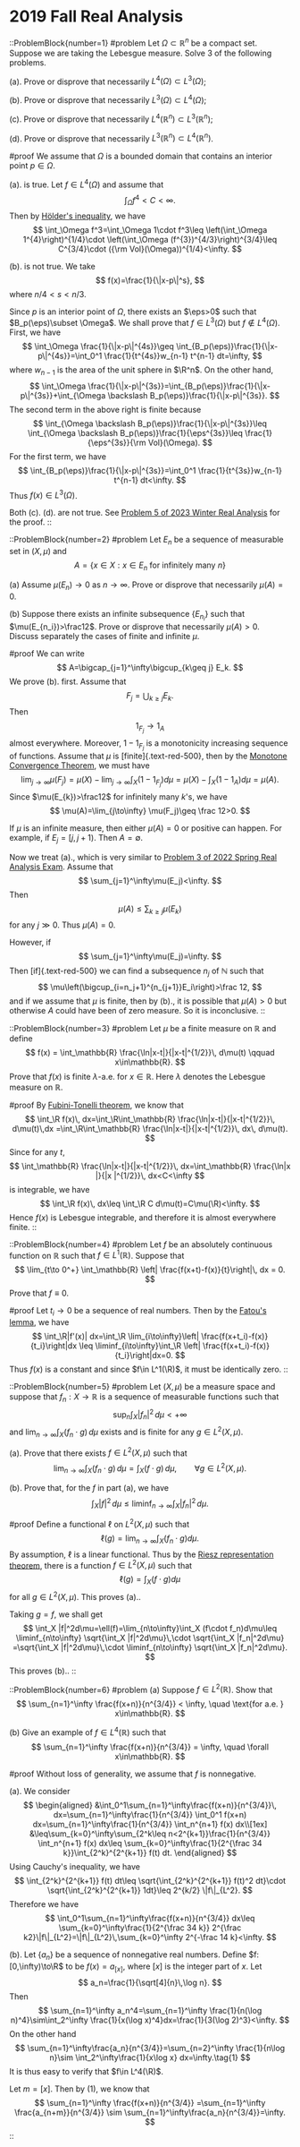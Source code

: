 # 2019 Fall Real Analysis

::ProblemBlock{number=1}
#problem
Let $\Omega\subset \mathbb{R}^n$ be a compact set. Suppose we are taking the Lebesgue measure. Solve 3 of the following problems.

(a). Prove or disprove that necessarily $L^4(\Omega)\subset L^3(\Omega)$;

(b). Prove or disprove that necessarily $L^3(\Omega)\subset L^4(\Omega)$;

(c). Prove or disprove that necessarily $L^4(\mathbb{R}^n)\subset L^3(\mathbb{R}^n)$;

(d). Prove or disprove that necessarily $L^3(\mathbb{R}^n)\subset L^4(\mathbb{R}^n)$.

#proof
We assume that $\Omega$ is a bounded domain that contains an interior point $p\in\Omega$.

(a). is true. Let $f\in L^4(\Omega)$ and assume that 
$$
\int_\Omega f^4<C<\infty.
$$
Then by [Hölder's inequality](https://en.wikipedia.org/wiki/Hölder%27s_inequality), we have
$$
\int_\Omega f^3=\int_\Omega 1\cdot f^3\leq \left(\int_\Omega 1^{4}\right)^{1/4}\cdot
\left(\int_\Omega (f^{3})^{4/3}\right)^{3/4}\leq C^{3/4}\cdot ({\rm Vol}(\Omega))^{1/4}<\infty.
$$

(b). is not true. We take 
$$
f(x)=\frac{1}{\|x-p\|^s},
$$
where $n/4<s<n/3$.

Since $p$ is an interior point of $\Omega$, there exists an $\eps>0$ such that $B_p(\eps)\subset \Omega$. 
We shall prove that $f\in L^3(\Omega)$ but $f\not\in L^4(\Omega)$. First, we have
$$
\int_\Omega \frac{1}{\|x-p\|^{4s}}\geq \int_{B_p(\eps)}\frac{1}{\|x-p\|^{4s}}=\int_0^1
\frac{1}{t^{4s}}w_{n-1} t^{n-1} dt=\infty,
$$
where $w_{n-1}$ is the area of the unit sphere in $\R^n$. On the other hand, 
$$
\int_\Omega \frac{1}{\|x-p\|^{3s}}=\int_{B_p(\eps)}\frac{1}{\|x-p\|^{3s}}+\int_{\Omega \backslash B_p(\eps)}\frac{1}{\|x-p\|^{3s}}.
$$
The second term in the above right is finite  because 
$$
\int_{\Omega \backslash B_p(\eps)}\frac{1}{\|x-p\|^{3s}}\leq \int_{\Omega \backslash B_p(\eps)}\frac{1}{\eps^{3s}}\leq \frac{1}{\eps^{3s}}{\rm Vol}(\Omega).
$$
For the first term, we have
$$
\int_{B_p(\eps)}\frac{1}{\|x-p\|^{3s}}=\int_0^1
\frac{1}{t^{3s}}w_{n-1} t^{n-1} dt<\infty.
$$
Thus $f(x)\in L^3(\Omega)$.

Both (c). (d). are not true. See [Problem 5 of 2023 Winter Real Analysis](/posts/real-analysis/2023-winter/) for the proof. 
::

::ProblemBlock{number=2}
#problem
Let $E_n$ be a sequence of measurable set in $(X,\mu)$ and
$$
A = \{ x\in X : x\in E_n \text{ for infinitely many } n \}
$$

(a) Assume $\mu(E_n)\to 0$ as $n\to\infty$. Prove or disprove that necessarily $\mu(A)=0$.

(b) Suppose there exists an infinite subsequence $\{E_{n_i}\}$ such that $\mu(E_{n_i})>\frac12$. Prove or disprove that necessarily $\mu(A)>0$. Discuss separately the cases of finite and infinite $\mu$.

#proof
We can write
$$
A=\bigcap_{j=1}^\infty\bigcup_{k\geq j} E_k.
$$
We prove (b). first. Assume that 
$$
F_j=\bigcup_{k\geq j} E_k.
$$
Then 
$$
1_{F_j}\to 1_A
$$
almost everywhere. Moreover, $1-1_{F_j}$ is a monotonicity increasing sequence of functions. Assume that $\mu$ is [finite]{.text-red-500}, then by the [Monotone Convergence Theorem](https://www.math3ma.com/blog/monotone-convergence-theorem), we must have 
$$
\lim_{j\to\infty} \mu(F_j)=\mu(X)-\lim_{j\to\infty} \int_X (1-1_{F_j})d\mu=\mu(X)-\int_X(1- 1_A)d\mu=\mu(A). 
$$
Since $\mu(E_{k})>\frac12$ for infinitely many $k$'s, we have 
$$
\mu(A)=\lim_{j\to\infty} \mu(F_j)\geq \frac 12>0.
$$

If $\mu$ is an infinite measure, then either $\mu(A)=0$ or positive can happen. For example, if $E_j=[j,j+1)$. Then $A=\emptyset$.

Now we treat (a)., which is very similar to [Problem 3 of 2022 Spring Real Analysis Exam](/posts/real-analysis/2022-spring/). Assume that
$$
\sum_{j=1}^\infty\mu(E_j)<\infty.
$$
Then 
$$
\mu(A)\leq \sum_{k\geq j}\mu(E_k)
$$
for any $j\gg 0$. Thus $\mu(A)=0$.

However, if 
$$
\sum_{j=1}^\infty\mu(E_j)=\infty.
$$
Then [if]{.text-red-500} we  can find a subsequence $n_j$ of $\mathbb N$ such that 
$$
\mu\left(\bigcup_{i=n_j+1}^{n_{j+1}}E_i\right)>\frac 12,
$$
and if we assume that $\mu$ is finite, then by (b)., it is possible that $\mu(A)>0$ but otherwise $A$ could have been of zero measure. So it is inconclusive. 
::

::ProblemBlock{number=3}
#problem
Let $\mu$ be a finite measure on $\mathbb{R}$ and define
$$
f(x) = \int_\mathbb{R} \frac{\ln|x-t|}{|x-t|^{1/2}}\, d\mu(t) \qquad x\in\mathbb{R}.
$$
Prove that $f(x)$ is finite $\lambda$-a.e. for $x\in\mathbb{R}$. Here $\lambda$ denotes the Lebesgue measure on $\mathbb{R}$.

#proof
By [Fubini-Tonelli theorem](https://en.wikipedia.org/wiki/Fubini%27s_theorem#Tonelli's_theorem), we know that 
$$
\int_\R f(x)\, dx=\int_\R\int_\mathbb{R} \frac{\ln|x-t|}{|x-t|^{1/2}}\, d\mu(t)\,dx
=\int_\R\int_\mathbb{R} \frac{\ln|x-t|}{|x-t|^{1/2}}\, dx\, d\mu(t).
$$
Since for any $t$,
$$
\int_\mathbb{R} \frac{\ln|x-t|}{|x-t|^{1/2}}\, dx=\int_\mathbb{R} \frac{\ln|x |}{|x |^{1/2}}\, dx<C<\infty
$$
is integrable, we have 
$$
\int_\R f(x)\, dx\leq \int_\R C d\mu(t)=C\mu(\R)<\infty.
$$
Hence $f(x)$ is Lebesgue integrable, and therefore it is almost everywhere finite. 
::

::ProblemBlock{number=4}
#problem
Let $f$ be an absolutely continuous function on $\mathbb{R}$ such that $f\in L^1(\mathbb{R})$. Suppose that
$$
\lim_{t\to 0^+} \int_\mathbb{R} \left| \frac{f(x+t)-f(x)}{t}\right|\, dx = 0.
$$
Prove that $f\equiv 0$.

#proof
Let $t_i\to 0$ be a sequence of real numbers. Then by the [Fatou's lemma](https://en.wikipedia.org/wiki/Fatou%27s_lemma), we have 
$$
\int_\R|f'(x)| dx=\int_\R \lim_{i\to\infty}\left| \frac{f(x+t_i)-f(x)}{t_i}\right|dx
\leq \liminf_{i\to\infty}\int_\R \left| \frac{f(x+t_i)-f(x)}{t_i}\right|dx=0.
$$
Thus $f(x)$ is a constant and since $f\in L^1(\R)$, it must be identically zero.
::

::ProblemBlock{number=5}
#problem
Let $(X,\mu)$ be a measure space and suppose that $f_n:X\to \mathbb{R}$ is a sequence of measurable functions such that 
$$
\sup_n \int_X |f_n|^2\, d\mu < +\infty
$$
and $\lim_{n\to\infty} \int_X (f_n\cdot g)\, d\mu$ exists and is finite for any $g\in L^2(X,\mu)$.

(a). Prove that there exists $f\in L^2(X,\mu)$ such that
$$
\lim_{n\to\infty} \int_X (f_n\cdot g)\, d\mu = \int_X (f\cdot g)\, d\mu, \qquad \forall g\in L^2(X,\mu).
$$

(b). Prove that, for the $f$ in part (a), we have
$$
\int_X |f|^2\, d\mu \leq \liminf_{n\to\infty} \int_X  |f_n|^2\, d\mu.
$$

#proof
Define a functional $\ell$ on $L^2(X,\mu)$ such that 
$$
\ell(g)=\lim_{n\to\infty}\int_X(f_n\cdot g)d\mu.
$$
By assumption, $\ell$ is a linear functional. Thus by the [Riesz representation theorem](https://en.wikipedia.org/wiki/Riesz_representation_theorem), there is a function $f\in L^2(X,\mu)$ such that 
$$
\ell(g)= \int_X(f\cdot g)d\mu
$$
for all $g\in L^2(X,\mu)$. This proves (a)..

Taking $g=f$, we shall get 
$$
\int_X |f|^2d\mu=\ell(f)=\lim_{n\to\infty}\int_X (f\cdot f_n)d\mu\leq \liminf_{n\to\infty}
\sqrt{\int_X |f|^2d\mu}\,\cdot \sqrt{\int_X |f_n|^2d\mu}
=\sqrt{\int_X |f|^2d\mu}\,\cdot \liminf_{n\to\infty}
\sqrt{\int_X |f_n|^2d\mu}.
$$
This proves (b)..
::

::ProblemBlock{number=6}
#problem
(a) Suppose $f\in L^2(\mathbb{R})$. Show that
$$
\sum_{n=1}^\infty \frac{f(x+n)}{n^{3/4}} < \infty, \quad \text{for a.e. } x\in\mathbb{R}.
$$

(b) Give an example of $f\in L^4(\mathbb{R})$ such that
$$
\sum_{n=1}^\infty \frac{f(x+n)}{n^{3/4}} = \infty, \quad \forall x\in\mathbb{R}.
$$

#proof
Without loss of generality, we assume that $f$ is nonnegative. 

(a). We consider 
$$
\begin{aligned}
&\int_0^1\sum_{n=1}^\infty\frac{f(x+n)}{n^{3/4}}\, dx=\sum_{n=1}^\infty\frac{1}{n^{3/4}}
\int_0^1 f(x+n) dx=\sum_{n=1}^\infty\frac{1}{n^{3/4}}
\int_n^{n+1} f(x) dx\\[1ex]
&\leq\sum_{k=0}^\infty\sum_{2^k\leq n<2^{k+1}}\frac{1}{n^{3/4}}
\int_n^{n+1} f(x) dx\leq \sum_{k=0}^\infty\frac{1}{2^{\frac 34 k}}\int_{2^k}^{2^{k+1}} f(t) dt.
\end{aligned}
$$
Using Cauchy's inequality, we have 
$$
\int_{2^k}^{2^{k+1}} f(t) dt\leq \sqrt{\int_{2^k}^{2^{k+1}} f(t)^2 dt}\cdot
\sqrt{\int_{2^k}^{2^{k+1}} 1dt}\leq 2^{k/2} \|f\|_{L^2}.
$$
Therefore we have 
$$
\int_0^1\sum_{n=1}^\infty\frac{f(x+n)}{n^{3/4}} dx\leq \sum_{k=0}^\infty\frac{1}{2^{\frac 34 k}} 2^{\frac k2}\|f\|_{L^2}=\|f\|_{L^2}\,\sum_{k=0}^\infty 2^{-\frac 14 k}<\infty.
$$

(b). Let $\{a_n\}$ be a sequence of nonnegative real numbers. Define $f: [0,\infty)\to\R$ to be $f(x)=a_{[x]}$, where $[x]$
is the integer part of $x$. Let
$$
a_n=\frac{1}{\sqrt[4]{n}\,\log n}.
$$
Then
$$
\sum_{n=1}^\infty a_n^4=\sum_{n=1}^\infty \frac{1}{n(\log n)^4}\sim\int_2^\infty \frac{1}{x(\log x)^4}dx=\frac{1}{3(\log 2)^3}<\infty.
$$
On the other hand
$$
\sum_{n=1}^\infty\frac{a_n}{n^{3/4}}=\sum_{n=2}^\infty \frac{1}{n\log n}\sim \int_2^\infty\frac{1}{x\log x} dx=\infty.\tag{1}
$$
It is thus easy to verify that $f\in L^4(\R)$. 

Let $m=[x]$. Then by (1), we know that 
$$
\sum_{n=1}^\infty \frac{f(x+n)}{n^{3/4}} =\sum_{n=1}^\infty \frac{a_{n+m}}{n^{3/4}} \sim
\sum_{n=1}^\infty\frac{a_n}{n^{3/4}}=\infty.
$$
::